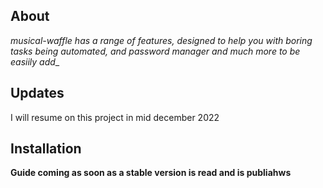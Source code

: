 ## About

_musical-waffle has a range of features, designed to help you with boring tasks being automated, and password manager and much more to be easiily add__

## Updates

I will resume on this project in mid december 2022

## Installation


__Guide coming as soon as a stable version is read and is publiahws__
